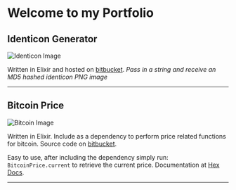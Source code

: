 # Welcome to my Portfolio

## Identicon Generator

![Identicon Image](https://i.imgur.com/CFVt84cs.png)

Written in Elixir and hosted on [bitbucket](https://bitbucket.org/EssenceOfChaos/identicon).
_Pass in a string and receive an MD5 hashed identicon PNG image_

---

## Bitcoin Price

![Bitcoin Image](https://i.imgur.com/XVMWJW8s.jpg)

Written in Elixir. Include as a dependency to perform price related functions for bitcoin. Source code on [bitbucket](https://bitbucket.org/EssenceOfChaos/bitcoin_price).

Easy to use, after including the dependency simply run: `BitcoinPrice.current` to retrieve the current price. Documentation at [Hex Docs](https://hexdocs.pm/bitcoin_price/BitcoinPrice.html).

---
